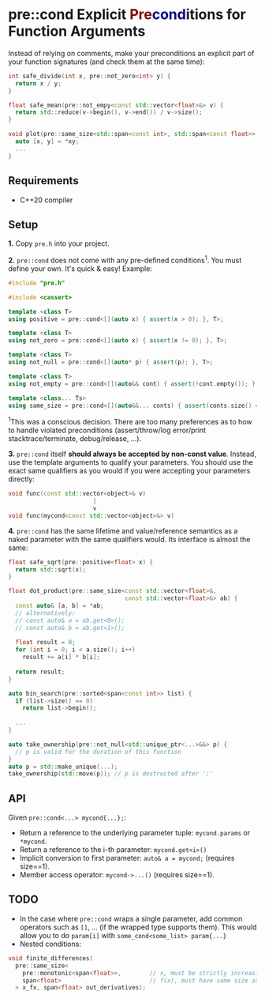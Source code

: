 # pre::cond Explicit <span style="color:maroon;">Pre</span><span style="color:navy;">cond</span>itions for Function Arguments
Instead of relying on comments, make your preconditions an explicit part of your function signatures (and check them at the same time):

```c++
int safe_divide(int x, pre::not_zero<int> y) {
  return x / y;
}

float safe_mean(pre::not_empy<const std::vector<float>&> v) {
  return std::reduce(v->begin(), v->end()) / v->size();
}

void plot(pre::same_size<std::span<const int>, std::span<const float>> xy) {
  auto [x, y] = *xy;
  ...
}
```

## Requirements
- C++20 compiler

## Setup
**1.** Copy `pre.h` into your project.

**2.** `pre::cond` does not come with any pre-defined conditions<sup>1</sup>. You must define your own. It's quick & easy! Example:

```c++
#include "pre.h"

#include <cassert>

template <class T>
using positive = pre::cond<[](auto x) { assert(x > 0); }, T>;

template <class T>
using not_zero = pre::cond<[](auto x) { assert(x != 0); }, T>;

template <class T>
using not_null = pre::cond<[](auto* p) { assert(p); }, T>;

template <class T>
using not_empty = pre::cond<[](auto&& cont) { assert(!cont.empty()); }, T>;

template <class... Ts>
using same_size = pre::cond<[](auto&&... conts) { assert(conts.size() == ...); }, Ts...>;
```

<sup>1</sup>This was a conscious decision. There are too many preferences as to how to handle violated preconditions (assert/throw/log error/print stacktrace/terminate, debug/release, ...).

**3.** `pre::cond` itself **should always be accepted by non-const value**. Instead, use the template arguments to qualify your parameters. You should use the exact same qualifiers as you would if you were accepting your parameters directly:

```c++
void func(const std::vector<object>& v)
                        |
                        v
void func(mycond<const std::vector<object>&> v)
```

**4.** `pre::cond` has the same lifetime and value/reference semantics as a naked parameter with the same qualifiers would. Its interface is almost the same:

```c++
float safe_sqrt(pre::positive<float> x) {
  return std::sqrt(x);
}

float dot_product(pre::same_size<const std::vector<float>&,
                                 const std::vector<float>&> ab) {
  const auto& [a, b] = *ab;
  // alternatively:
  // const auto& a = ab.get<0>();
  // const auto& b = ab.get<1>();
  
  float result = 0;
  for (int i = 0; i < a.size(); i++)
    result += a[i] * b[i];
    
  return result;
}

auto bin_search(pre::sorted<span<const int>> list) {
  if (list->size() == 0)
    return list->begin();
    
  ...
}

auto take_ownership(pre::not_null<std::unique_ptr<...>&&> p) {
  // p is valid for the duration of this function
}
auto p = std::make_unique(...);
take_ownership(std::move(p)); // p is destructed after ';'
```

## API
Given `pre::cond<...> mycond{...};`:

- Return a reference to the underlying parameter tuple: `mycond.params` or `*mycond`.
- Return a reference to the i-th parameter: `mycond.get<i>()`
- Implicit conversion to first parameter: `auto& a = mycond;` (requires size==1).
- Member access operator: `mycond->...()` (requires size==1).

## TODO
- In the case where `pre::cond` wraps a single parameter, add common operators such as `[]`, ... (if the wrapped type supports them). This would allow you to do `param[i]` with `some_cond<some_list> param{...}`
- Nested conditions:

```c++
void finite_differences(
  pre::same_size<
    pre::monotonic<span<float>>,        // x, must be strictly increasing
    span<float>                         // f(x), must have same size as x
  > x_fx, span<float> out_derivatives);
```